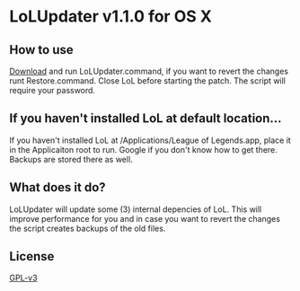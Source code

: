 # LoLUpdater v1.1.0 for OS X
## How to use
[Download](https://github.com/davidkna/LoLUpdater/archive/master.zip) and run LoLUpdater.command, if you want to revert the changes runt Restore.command. Close LoL before starting the patch. The script will require your password.
## If you haven't installed LoL at default location...
If you haven't installed LoL at /Applications/League of Legends.app, place it in the Applicaiton root to run. Google if you don't know how to get there. Backups are stored there as well.
## What does it do?
LoLUpdater will update some (3) internal depencies of LoL. This will improve performance for you and in case you want to revert the changes the script creates backups of the old files.
## License
[GPL-v3](http://www.gnu.org/licenses/gpl-3.0.html)
